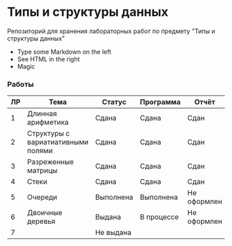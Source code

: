 # Типы и структуры данных

Репозиторий для хранения лабораторных работ по предмету "Типы и структуры данных"

  - Type some Markdown on the left
  - See HTML in the right
  - Magic

### Работы


| ЛР | Тема | Статус | Программа | Отчёт | Комментарий |
| -- | ---- | ------ | --------- | ----- | ----------- |
| 1 | Длинная арифметика | Сдана | Сдана | Сдан |
| 2 | Структуры с вариатиативными полями | Сдана | Сдана | Сдан |
| 3 | Разреженные матрицы | Сдана | Сдана | Сдан |
| 4 | Стеки | Сдана | Сдана | Сдан |
| 5 | Очереди | Выполнена | Выполнена | Не оформлен |
| 6 | Двоичные деревья | Выдана | В процессе | Не оформлен |
| 7 |  | Не выдана |
